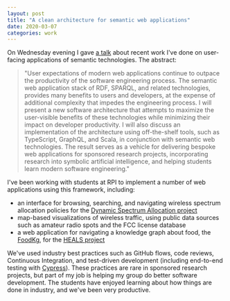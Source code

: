 ```yaml
---
layout: post
title: "A clean architecture for semantic web applications"
date: 2020-03-07
categories: work
---
```


On Wednesday evening I gave [a talk](https://youtu.be/uEg2rvnqhMs) about recent work I've done on user-facing applications of semantic technologies. The abstract:

> "User expectations of modern web applications continue to outpace the productivity of the software engineering process. The semantic web application stack of RDF, SPARQL, and related technologies, provides many benefits to users and developers, at the expense of additional complexity that impedes the engineering process. I will present a new software architecture that attempts to maximize the user-visible benefits of these technologies while minimizing their impact on developer productivity. I will also discuss an implementation of the architecture using off-the-shelf tools, such as TypeScript, GraphQL, and Scala, in conjunction with semantic web technologies. The result serves as a vehicle for delivering bespoke web applications for sponsored research projects, incorporating research into symbolic artificial intelligence, and helping students learn modern software engineering."

I've been working with students at RPI to implement a number of web applications using this framework, including:
* an interface for browsing, searching, and navigating wireless spectrum allocation policies for the [Dynamic Spectrum Allocation project](https://science.rpi.edu/itws/news/knowledge-representation-dynamic-spectrum-policy)
* map-based visualizations of wireless traffic, using public data sources such as amateur radio spots and the FCC license database
* a web application for navigating a knowledge graph about food, the [FoodKg](https://foodkg.github.io/), for the [HEALS project](https://science.rpi.edu/biology/news/ibm-and-rensselaer-team-research-chronic-diseases-cognitive-computing)

We've used industry best practices such as GitHub flows, code reviews, Continuous Integration, and test-driven development (including end-to-end testing with [Cypress](https://www.cypress.io/)). These practices are rare in sponsored research projects, but part of my job is helping my group do better software development. The students have enjoyed learning about how things are done in industry, and we've been very productive.
